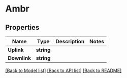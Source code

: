 # Ambr

## Properties
Name | Type | Description | Notes
------------ | ------------- | ------------- | -------------
**Uplink** | **string** |  | 
**Downlink** | **string** |  | 

[[Back to Model list]](../README.md#documentation-for-models) [[Back to API list]](../README.md#documentation-for-api-endpoints) [[Back to README]](../README.md)


